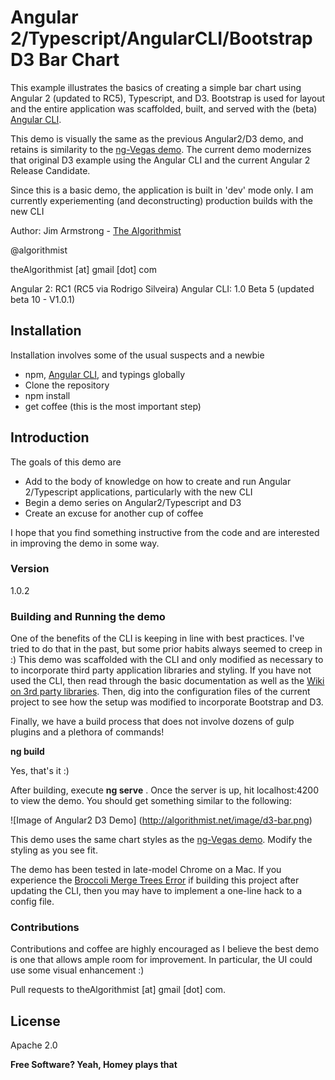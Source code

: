 # Angular 2/Typescript/AngularCLI/Bootstrap D3 Bar Chart

This example illustrates the basics of creating a simple bar chart using Angular 2 (updated to RC5), Typescript, and D3.  Bootstrap is used for layout and the entire application was scaffolded, built, and served with the (beta) [Angular CLI].

This demo is visually the same as the previous Angular2/D3 demo, and retains is similarity to the [ng-Vegas demo].  The current demo modernizes that original D3 example using the Angular CLI and the current Angular 2 Release Candidate.


Since this is a basic demo, the application is built in 'dev' mode only.  I am currently experiementing (and deconstructing) production builds with the new CLI

Author:  Jim Armstrong - [The Algorithmist]

@algorithmist

theAlgorithmist [at] gmail [dot] com

Angular 2: RC1 (RC5 via Rodrigo Silveira)
Angular CLI: 1.0 Beta 5 (updated beta 10 - V1.0.1)

## Installation

Installation involves some of the usual suspects and a newbie

  - npm, [Angular CLI], and typings globally
  - Clone the repository
  - npm install
  - get coffee (this is the most important step)

## Introduction

The goals of this demo are 

* Add to the body of knowledge on how to create and run Angular 2/Typescript applications, particularly with the new CLI
* Begin a demo series on Angular2/Typescript and D3
* Create an excuse for another cup of coffee

I hope that you find something instructive from the code and are interested in improving the demo in some way.

### Version
1.0.2

### Building and Running the demo

One of the benefits of the CLI is keeping in line with best practices.  I've tried to do that in the past, but some prior habits always seemed to creep in :)  This demo was scaffolded with the CLI and only modified as necessary to to incorporate third party application libraries and styling.  If you have not used the CLI, then read through the basic documentation as well as the [Wiki on 3rd party libraries].  Then, dig into the configuration files of the current project to see how the setup was modified to incorporate Bootstrap and D3.

Finally, we have a build process that does not involve dozens of gulp plugins and a plethora of commands!

**ng build**

Yes, that's it :)


After building, execute **ng serve** .  Once the server is up, hit localhost:4200 to view the demo.  You should get something similar to the following:

![Image of Angular2 D3 Demo]
(http://algorithmist.net/image/d3-bar.png)
 

This demo uses the same chart styles as the [ng-Vegas demo].  Modify the styling as you see fit.


The demo has been tested in late-model Chrome on a Mac.  If you experience the [Broccoli Merge Trees Error] if building this project after updating the CLI, then you may have to implement a one-line hack to a config file.


### Contributions

Contributions and coffee are highly encouraged as I believe the best demo is one that allows ample room for improvement. In particular, the UI could use some visual enhancement :)

Pull requests to theAlgorithmist [at] gmail [dot] com.


License
----

Apache 2.0

**Free Software? Yeah, Homey plays that**

[//]: # (kudos http://stackoverflow.com/questions/4823468/store-comments-in-markdown-syntax)

[The Algorithmist]: <http://algorithmist.net>
[ng-Vegas demo]: <https://github.com/gdi2290/ng-vegas-angular2-d3>
[Angular CLI]: <https://www.npmjs.com/package/angular-cli>
[Wiki on 3rd party libraries]: <https://github.com/angular/angular-cli/wiki/3rd-party-libs>
[Broccoli Merge Trees Error]: <http://www.algorithmist.net/programming/broccoli-merge-trees-error/>
